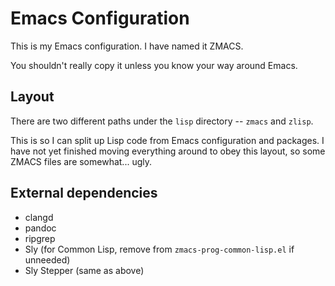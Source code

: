# Emacs Configuration
This is my Emacs configuration.  I have named it ZMACS.

You shouldn't really copy it unless you know your way around Emacs.

## Layout
There are two different paths under the `lisp` directory -- `zmacs` and `zlisp`.

This is so I can split up Lisp code from Emacs configuration and packages.  I
have not yet finished moving everything around to obey this layout, so some
ZMACS files are somewhat... ugly.


## External dependencies

* clangd
* pandoc
* ripgrep
* Sly (for Common Lisp, remove from `zmacs-prog-common-lisp.el` if unneeded)
* Sly Stepper (same as above)
